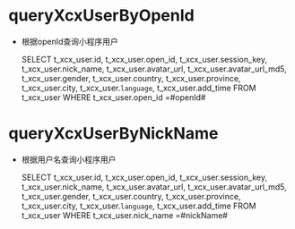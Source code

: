 queryXcxUserByOpenId
===
* 根据openId查询小程序用户
	
	SELECT
	t_xcx_user.id,
	t_xcx_user.open_id,
	t_xcx_user.session_key,
	t_xcx_user.nick_name,
	t_xcx_user.avatar_url,
	t_xcx_user.avatar_url_md5,
	t_xcx_user.gender,
	t_xcx_user.country,
	t_xcx_user.province,
	t_xcx_user.city,
	t_xcx_user.`language`,
	t_xcx_user.add_time
	FROM
	t_xcx_user
	WHERE
	t_xcx_user.open_id =#openId#

	
queryXcxUserByNickName
===
* 根据用户名查询小程序用户

	SELECT
	t_xcx_user.id,
	t_xcx_user.open_id,
	t_xcx_user.session_key,
	t_xcx_user.nick_name,
	t_xcx_user.avatar_url,
	t_xcx_user.avatar_url_md5,
	t_xcx_user.gender,
	t_xcx_user.country,
	t_xcx_user.province,
	t_xcx_user.city,
	t_xcx_user.`language`,
	t_xcx_user.add_time
	FROM
	t_xcx_user
	WHERE
	t_xcx_user.nick_name =#nickName#